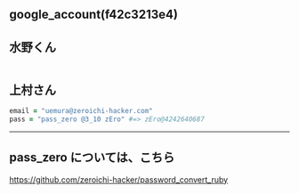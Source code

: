 google_account(f42c3213e4)
---

## 水野くん
```

```


## 上村さん
```rb
email = "uemura@zeroichi-hacker.com"
pass = "pass_zero @3_10 zEro" #=> zEro@4242640687
```

---
## pass_zero については、こちら
https://github.com/zeroichi-hacker/password_convert_ruby

